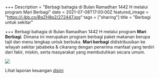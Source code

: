 +++
Description = "Berbagi bahagia di Bulan Ramadhan 1442 H melalui program Mari Berbagi"
date = 2021-07-08T17:00:00Z
featured_image = "https://i.ibb.co/BqZH8p2/272447.jpg"
tags = ["sharing"]
title = "Berbagi untuk sekitar"

+++
Berbagi bahagia di Bulan Ramadhan 1442 H melalui program **Mari Berbagi**. Dimana ini merupakan program berbagi paket makanan berupa tajil dan menu lengkap untuk berbuka. **Mari berbagi** didistribusikan ke wilayah sekitar jababeka & cikarang dengan penerima manfaat yang terdiri dari fakir, miskin, serta masyarakat yang membutuhkan secara umum.

![](/uploads/whatsapp-image-2021-05-09-at-17-13-28.jpeg)

Lihat laporan keuangan [disini](https://1drv.ms/x/s!Amx47EgxcZbqhwJcfgoYvwLpodKd?e=f8qMAg)
